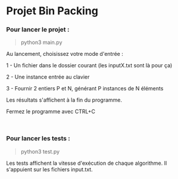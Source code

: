 # Projet Bin Packing

### Pour lancer le projet :

> python3 main.py

Au lancement, choisissez votre mode d'entrée : 

  1 - Un fichier dans le dossier courant (les inputX.txt sont là pour ça)
  
  2 - Une instance entrée au clavier
  
  3 - Fournir 2 entiers P et N, générant P instances de N éléments
  
 Les résultats s'affichent à la fin du programme. 
 
 Fermez le programme avec CTRL+C


<br>

### Pour lancer les tests :

> python3 test.py

Les tests affichent la vitesse d'exécution de chaque algorithme.
Il s'appuient sur les fichiers input.txt.
